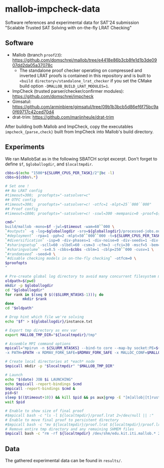 # mallob-impcheck-data
Software references and experimental data for SAT'24 submission "Scalable Trusted SAT Solving with on-the-fly LRAT Checking"

## Software

* Mallob (branch `proof23`): https://github.com/domschrei/mallob/tree/e4418e86b3cb8fe1d1b3de0907dd2da05a37078c
  * The standalone proof checker operating on compressed and inverted LRAT proofs is contained in this repository and is built to `<build directory>/standalone_lrat_checker` if you set the CMake build option `-DMALLOB_BUILD_LRAT_MODULES=1`.
* ImpCheck (trusted parser/checker/confirmer modules): https://github.com/domschrei/impcheck
* Gimsatul: https://github.com/arminbiere/gimsatul/tree/09b1b3bcb5d86ef6f75bc9a0f69717c42ced70d4
* drat-trim: https://github.com/marijnheule/drat-trim

After building both Mallob and ImpCheck, copy the executables `impcheck_{parse,check}` built from ImpCheck into Mallob's build directory.

## Experiments

We ran MallobSat as in the following SBATCH script excerpt. Don't forget to define `$f`, `$globallogdir`, and `$localtmpdir`.

```bash
cbbs=$(echo "1500*${SLURM_CPUS_PER_TASK}/2"|bc -l)
cbbs=${cbbs%.*}

# Set one !
## No LRAT config
#timeout=300;  proofopts="-satsolver=c"
## OTFC config
#timeout=300;  proofopts="-satsolver=c! -otfc=1 -mlpt=25``000``000"
## Proof config
#timeout=1800; proofopts="-satsolver=c! -sswl=300 -mempanic=0 -proof=${localtmpdir}/proof.lrat -proof-dir=${localtmpdir}/proof -extmem-disk-dir=${localtmpdir}/disk -cdel=1 -compact-proof=0 -uninvert-proof=0"

cmd="
build/mallob -mono=$f -jwl=$timeout -wam=60``000 \
`#outputs` -q -log=$globallogdir -sro=${globallogdir}/processed-jobs.out -os=1 -s2f=${globallogdir}/model -v=4 \
`#deployment` -rpa=1 -pph=2 -mlpt=50``000``000 -t=${SLURM_CPUS_PER_TASK} \
`#diversification` -isp=0 -div-phases=1 -div-noise=0 -div-seeds=1 -div-elim=0 -div-native=1 -scsd=0 \
`#sharingsetup` -scll=60 -slbdl=60 -csm=3 -cfm=3 -cfci=30 -mscf=5 -bem=1 -aim=1 -rlbd=0 -ilbd=1 -randlbd=0 -scramble-lbds=0 \
`#sharingvolume` -s=0.5 -cbbs=$cbbs -cblm=1 -cblp=250``000 -cusv=1 \
`#randomseed` -seed=0 \
`#disable checking models in on-the-fly checking` -otfcm=0 \
$proofopts
"

# Pre-create global log directory to avoid many concurrent filesystem manips
oldpath=$(pwd)
mkdir -p $globallogdir
cd "$globallogdir"
for rank in $(seq 0 $(($SLURM_NTASKS-1))); do
        mkdir $rank
done
cd "$oldpath"

# Drop hint which file we're solving
echo "$f" > ${globallogdir}/instance.txt

# Export tmp directory as env var
export MALLOB_TMP_DIR="${localtmpdir}/tmp"

# Assemble MPI command options
mpicall="mpirun -n ${SLURM_NTASKS} --bind-to core --map-by socket:PE=${SLURM_CPUS_PER_TASK} \
-x PATH=$PATH -x RDMAV_FORK_SAFE=$RDMAV_FORK_SAFE -x MALLOC_CONF=$MALLOC_CONF -x MALLOB_TMP_DIR=$MALLOB_TMP_DIR"

# Create local directories at *each* node
$mpicall mkdir -p "$localtmpdir" "$MALLOB_TMP_DIR"

# Launch
echo "$(date) JOB $i LAUNCHING"
echo $mpicall -report-bindings $cmd
$mpicall -report-bindings $cmd &
pid=$!
sleep $(($timeout+10)) && kill $pid && ps aux|grep -E "[m]allob|[t]rusted_" &
wait $pid

# Enable to show size of final proof
#$mpicall bash -c "ls -l ${localtmpdir}/proof.lrat 2>/dev/null || :"
# Enable to move final proof to persistent directory
#$mpicall bash -c "mv ${localtmpdir}/proof.lrat ${localtmpdir}/proof.lrat~ 2>/dev/null && mv ${localtmpdir}/proof.lrat~ ${globallogdir}/proof.lrat || :"
# Remove entire tmp directory and any remaining SHMEM files
$mpicall bash -c "rm -rf ${localtmpdir} /dev/shm/edu.kit.iti.mallob.* 2>/dev/null || :"
```


## Data

The gathered experimental data can be found in `results/`.
